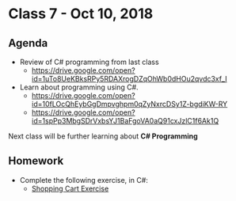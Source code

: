 # Class 7 - Oct 10, 2018

## Agenda

* Review of C# programming from last class
  * https://drive.google.com/open?id=1uTo8UeKBksRPy5RDAXrogDZqOhWb0dHOu2qvdc3xf_I
* Learn about programming using C#.
  * https://drive.google.com/open?id=10fLOcQhEybGgDmpvghpm0qZyNxrcDSy1Z-bgdiKW-RY
  * https://drive.google.com/open?id=1spPp3MbgSDrVxbsYJ1BaFgoVA0aQ91cxJzlC1f6Ak1Q

Next class will be further learning about **C# Programming**

## Homework

* Complete the following exercise, in C#:
  * [Shopping Cart Exercise](shoppingcart.md)